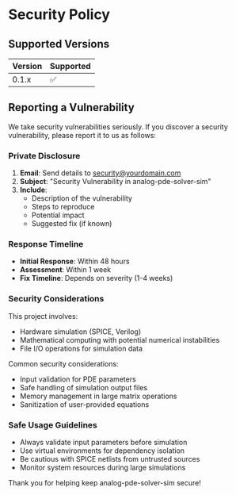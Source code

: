 # Security Policy

## Supported Versions

| Version | Supported          |
| ------- | ------------------ |
| 0.1.x   | :white_check_mark: |

## Reporting a Vulnerability

We take security vulnerabilities seriously. If you discover a security vulnerability, please report it to us as follows:

### Private Disclosure

1. **Email**: Send details to security@yourdomain.com
2. **Subject**: "Security Vulnerability in analog-pde-solver-sim"
3. **Include**: 
   - Description of the vulnerability
   - Steps to reproduce
   - Potential impact
   - Suggested fix (if known)

### Response Timeline

- **Initial Response**: Within 48 hours
- **Assessment**: Within 1 week
- **Fix Timeline**: Depends on severity (1-4 weeks)

### Security Considerations

This project involves:
- Hardware simulation (SPICE, Verilog)
- Mathematical computing with potential numerical instabilities
- File I/O operations for simulation data

Common security considerations:
- Input validation for PDE parameters
- Safe handling of simulation output files
- Memory management in large matrix operations
- Sanitization of user-provided equations

### Safe Usage Guidelines

- Always validate input parameters before simulation
- Use virtual environments for dependency isolation
- Be cautious with SPICE netlists from untrusted sources
- Monitor system resources during large simulations

Thank you for helping keep analog-pde-solver-sim secure!